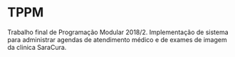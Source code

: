 # TPPM
Trabalho final de Programação Modular 2018/2. Implementação de sistema para administrar agendas de atendimento médico e de exames de imagem da clinica SaraCura. 
